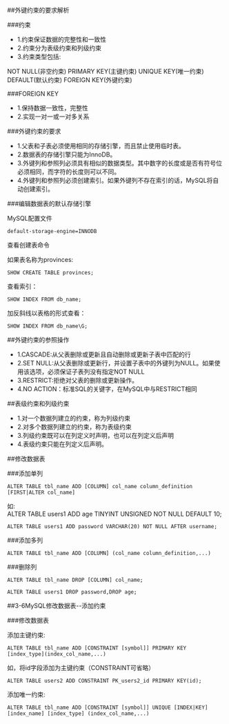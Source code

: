 ##外键约束的要求解析

###约束

- 1.约束保证数据的完整性和一致性
- 2.约束分为表级约束和列级约束
- 3.约束类型包括:

NOT NULL(非空约束)
PRIMARY KEY(主键约束)
UNIQUE KEY(唯一约束)
DEFAULT(默认约束)
FOREIGN KEY(外键约束)


###FOREIGN KEY

- 1.保持数据一致性，完整性
- 2.实现一对一或一对多关系

###外键约束的要求

- 1.父表和子表必须使用相同的存储引擎，而且禁止使用临时表。
- 2.数据表的存储引擎只能为InnoDB。
- 3.外键列和参照列必须具有相似的数据类型。其中数字的长度或是否有符号位必须相同，而字符的长度则可以不同。
- 4.外键列和参照列必须创建索引。如果外键列不存在索引的话，MySQL将自动创建索引。

###编辑数据表的默认存储引擎

MySQL配置文件

    default-storage-engine=INNODB

查看创建表命令

如果表名称为provinces:
 
    SHOW CREATE TABLE provinces;

查看索引：
    
    SHOW INDEX FROM db_name;

加反斜线以表格的形式查看：
    
    SHOW INDEX FROM db_name\G;


##外键约束的参照操作

- 1.CASCADE:从父表删除或更新且自动删除或更新子表中匹配的行
- 2.SET NULL:从父表删除或更新行，并设置子表中的外键列为NULL。如果使用该选项，必须保证子表列没有指定NOT NULL
- 3.RESTRICT:拒绝对父表的删除或更新操作。
- 4.NO ACTION：标准SQL的关键字，在MySQL中与RESTRICT相同

##表级约束和列级约束

- 1.对一个数据列建立的约束，称为列级约束
- 2.对多个数据列建立的约束，称为表级约束
- 3.列级约束既可以在列定义时声明，也可以在列定义后声明
- 4.表级约束只能在列定义后声明。


##修改数据表

###添加单列

    ALTER TABLE tbl_name ADD [COLUMN] col_name column_definition [FIRST|ALTER col_name]

如:     
    ALTER TABLE users1 ADD age TINYINT UNSIGNED NOT NULL DEFAULT 10;

    ALTER TABLE users1 ADD password VARCHAR(20) NOT NULL AFTER username;

###添加多列

    ALTER TABLE tbl_name ADD [COLUMN] (col_name column_definition,...)

###删除列

    ALTER TABLE tbl_name DROP [COLUMN] col_name;

    ALTER TABLE users1 DROP password,DROP age;

##3-6MySQL修改数据表--添加约束

###修改数据表

添加主键约束:

    ALTER TABLE tbl_name ADD [CONSTRAINT [symbol]] PRIMARY KEY [index_type](index_col_name,...)

如，将id字段添加为主键约束（CONSTRAINT可省略）

    ALTER TABLE users2 ADD CONSTRAINT PK_users2_id PRIMARY KEY(id);

添加唯一约束:

    ALTER TABLE tbl_name ADD [CONSTRAINT [symbol]] UNIQUE [INDEX|KEY] [index_name] [index_type] (index_col_name,...)